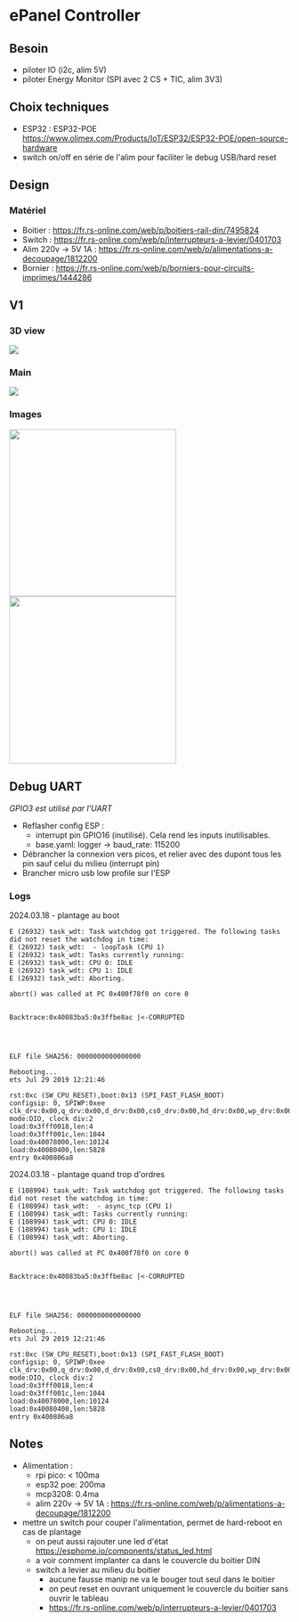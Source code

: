 # ePanel Controller

## Besoin

- piloter IO (i2c, alim 5V)
- piloter Energy Monitor (SPI avec 2 CS + TIC, alim 3V3)

## Choix techniques

- ESP32 : ESP32-POE https://www.olimex.com/Products/IoT/ESP32/ESP32-POE/open-source-hardware
- switch on/off en série de l'alim pour faciliter le debug USB/hard reset

## Design

### Matériel

- Boitier : https://fr.rs-online.com/web/p/boitiers-rail-din/7495824
- Switch : https://fr.rs-online.com/web/p/interrupteurs-a-levier/0401703
- Alim 220v -> 5V 1A : https://fr.rs-online.com/web/p/alimentations-a-decoupage/1812200
- Bornier : https://fr.rs-online.com/web/p/borniers-pour-circuits-imprimes/1444286

## V1

### 3D view

![](v1/3dview.png)

### Main

![](v1/schematic.png)

### Images

<img src="v1/pictures/tableau.jpg" width="300">
<img src="v1/pictures/tableau-opened.jpg" width="300">

## Debug UART

_GPIO3 est utilisé par l'UART_

- Reflasher config ESP :
  - interrupt pin GPIO16 (inutilisé). Cela rend les inputs inutilisables.
  - base.yaml: logger -> baud_rate: 115200
- Débrancher la connexion vers picos, et relier avec des dupont tous les pin sauf celui du milieu (interrupt pin)
- Brancher micro usb low profile sur l'ESP

### Logs

2024.03.18 - plantage au boot

```
E (26932) task_wdt: Task watchdog got triggered. The following tasks did not reset the watchdog in time:
E (26932) task_wdt:  - loopTask (CPU 1)
E (26932) task_wdt: Tasks currently running:
E (26932) task_wdt: CPU 0: IDLE
E (26932) task_wdt: CPU 1: IDLE
E (26932) task_wdt: Aborting.

abort() was called at PC 0x400f78f0 on core 0


Backtrace:0x40083ba5:0x3ffbe8ac |<-CORRUPTED




ELF file SHA256: 0000000000000000

Rebooting...
ets Jul 29 2019 12:21:46

rst:0xc (SW_CPU_RESET),boot:0x13 (SPI_FAST_FLASH_BOOT)
configsip: 0, SPIWP:0xee
clk_drv:0x00,q_drv:0x00,d_drv:0x00,cs0_drv:0x00,hd_drv:0x00,wp_drv:0x00
mode:DIO, clock div:2
load:0x3fff0018,len:4
load:0x3fff001c,len:1044
load:0x40078000,len:10124
load:0x40080400,len:5828
entry 0x400806a8
```

2024.03.18 - plantage quand trop d'ordres

```
E (108994) task_wdt: Task watchdog got triggered. The following tasks did not reset the watchdog in time:
E (108994) task_wdt:  - async_tcp (CPU 1)
E (108994) task_wdt: Tasks currently running:
E (108994) task_wdt: CPU 0: IDLE
E (108994) task_wdt: CPU 1: IDLE
E (108994) task_wdt: Aborting.

abort() was called at PC 0x400f78f0 on core 0


Backtrace:0x40083ba5:0x3ffbe8ac |<-CORRUPTED




ELF file SHA256: 0000000000000000

Rebooting...
ets Jul 29 2019 12:21:46

rst:0xc (SW_CPU_RESET),boot:0x13 (SPI_FAST_FLASH_BOOT)
configsip: 0, SPIWP:0xee
clk_drv:0x00,q_drv:0x00,d_drv:0x00,cs0_drv:0x00,hd_drv:0x00,wp_drv:0x00
mode:DIO, clock div:2
load:0x3fff0018,len:4
load:0x3fff001c,len:1044
load:0x40078000,len:10124
load:0x40080400,len:5828
entry 0x400806a8
```

## Notes

- Alimentation : 
  - rpi pico: < 100ma
  - esp32 poe: 200ma
  - mcp3208: 0.4ma
  - alim 220v -> 5V 1A : https://fr.rs-online.com/web/p/alimentations-a-decoupage/1812200
- mettre un switch pour couper l'alimentation, permet de hard-reboot en cas de plantage
  - on peut aussi rajouter une led d'état https://esphome.io/components/status_led.html
  - a voir comment implanter ca dans le couvercle du boitier DIN
  - switch a levier au milieu du boitier 
    - aucune fausse manip ne va le bouger tout seul dans le boitier
    - on peut reset en ouvrant uniquement le couvercle du boitier sans ouvrir le tableau
    - https://fr.rs-online.com/web/p/interrupteurs-a-levier/0401703

